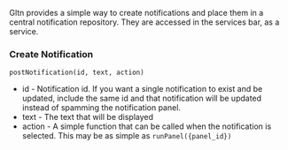 Gltn provides a simple way to create notifications and place them in a central notification repository. They are accessed in the services bar, as a service.

### Create Notification
`postNotification(id, text, action)`

* id - Notification id. If you want a single notification to exist and be updated, include the same id and that notification will be updated instead of spamming the notification panel.
* text - The text that will be displayed
* action - A simple function that can be called when the notification is selected. This may be as simple as `runPanel({panel_id})`
